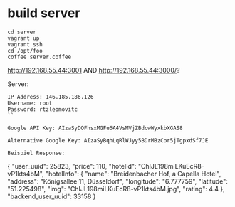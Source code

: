 # build server

```
cd server
vagrant up
vagrant ssh
cd /opt/foo
coffee server.coffee
```

http://192.168.55.44:3001 AND http://192.168.55.44:3000/?


Server:

```
IP Address: 146.185.186.126
Username: root
Password: rtzleomovitc
``

Google API Key: AIzaSyDOFhsxMGFu6A4VsMVjZBdcwWyxkbXGAS8

Alternative Google Key: AIzaSyBqhLqRlWJyy5BDrMBzCor5jTgpxdSf7JE

Beispiel Response:

```
{ "user_uuid": 25823, "price": 110, "hotelId": "ChIJL198miLKuEcR8-vP1kts4bM", "hotelInfo": { "name": "Breidenbacher Hof, a Capella Hotel", "address": "Königsallee 11, Düsseldorf", "longitude": "6.777759", "latitude": "51.225498", "img": "ChIJL198miLKuEcR8-vP1kts4bM.jpg", "rating": 4.4 }, "backend_user_uuid": 33158 } 
```